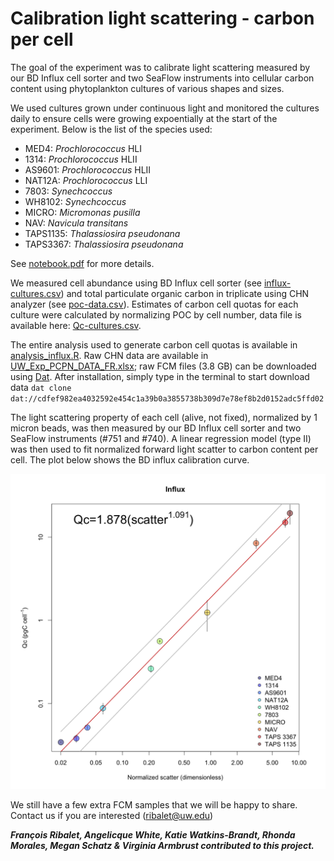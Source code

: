 # Calibration light scattering - carbon per cell
The goal of the experiment was to calibrate light scattering measured by our BD Influx cell sorter and two SeaFlow instruments into cellular carbon content using phytoplankton cultures of various shapes and sizes. 

We used cultures grown under continuous light and monitored the cultures daily to ensure cells were growing expoentially at the start of the experiment. Below is the list of the species used:
- MED4: *Prochlorococcus* HLI
- 1314: *Prochlorococcus* HLII
- AS9601: *Prochlorococcus* HLII
- NAT12A: *Prochlorococcus* LLI
- 7803: *Synechcoccus*
- WH8102: *Synechcoccus*
- MICRO: *Micromonas pusilla*
- NAV: *Navicula transitans*
- TAPS1135: *Thalassiosira pseudonana*
- TAPS3367: *Thalassiosira pseudonana*

See [notebook.pdf](https://github.com/armbrustlab/fsc-poc-calibration/blob/master/notebook.pdf) for more details. 

We measured cell abundance using BD Influx cell sorter (see [influx-cultures.csv](https://github.com/armbrustlab/fsc-poc-calibration/blob/master/influx-cultures.csv)) and total particulate organic carbon in triplicate using CHN analyzer (see [poc-data.csv](https://github.com/armbrustlab/fsc-poc-calibration/blob/master/poc-data.csv)). Estimates of carbon cell quotas for each culture were calculated by normalizing POC by cell number, data file is available here: [Qc-cultures.csv](https://github.com/armbrustlab/fsc-poc-calibration/blob/master/Qc-cultures.csv). 

The entire analysis used to generate carbon cell quotas is available in [analysis_influx.R](https://github.com/armbrustlab/fsc-poc-calibration/blob/master/analysis_influx.R). Raw CHN data are available in [UW_Exp_PCPN_DATA_FR.xlsx](https://github.com/armbrustlab/fsc-poc-calibration/blob/master/UW_Exp_PCPN_DATA_FR.xlsx); raw FCM files (3.8 GB) can be downloaded using [Dat](https://github.com/datproject/dat). After installation, simply type in the terminal to start download data ```dat clone dat://cdfef982ea4032592e454c1a39b0a3855738b309d7e78ef8b2d0152adc5ffd02``` 

The light scattering property of each cell (alive, not fixed), normalized by 1 micron beads, was then measured by our BD Influx cell sorter and two SeaFlow instruments (#751 and #740). A linear regression model (type II) was then used to fit normalized forward light scatter to carbon content per cell. The plot below shows the BD influx calibration curve.

![alt text](Influx-Qc-scatter.png "BD Influx calibration of forward scatter normalized by 1 micron beads")

We still have a few extra FCM samples that we will be happy to share. Contact us if you are interested (ribalet@uw.edu) 

***François Ribalet, Angelicque White, Katie Watkins-Brandt, Rhonda Morales, Megan Schatz & Virginia Armbrust contributed to this project.***
